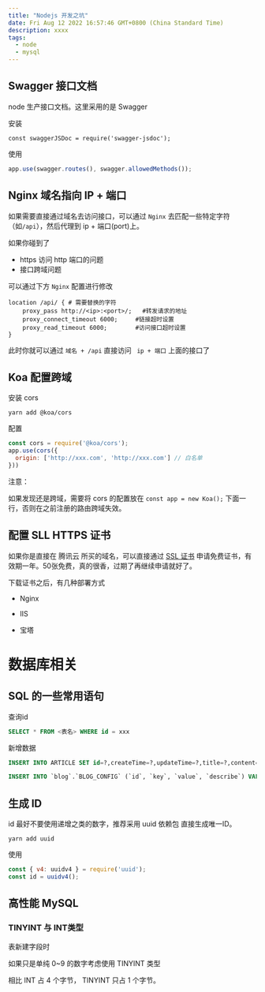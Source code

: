 ```yaml
---
title: "Nodejs 开发之坑"
date: Fri Aug 12 2022 16:57:46 GMT+0800 (China Standard Time)
description: xxxx
tags: 
  - node
  - mysql
---
```



## Swagger 接口文档

node 生产接口文档。这里采用的是 Swagger 

安装

```shell
const swaggerJSDoc = require('swagger-jsdoc');
```

使用

```js
app.use(swagger.routes(), swagger.allowedMethods());
```





## Nginx 域名指向 IP + 端口

如果需要直接通过域名去访问接口，可以通过 `Nginx` 去匹配一些特定字符（如`/api`），然后代理到 ip + 端口(port)上。

如果你碰到了

- https 访问 http 端口的问题
- 接口跨域问题

可以通过下方 `Nginx` 配置进行修改

```nginx
location /api/ { # 需要替换的字符
	proxy_pass http://<ip>:<port>/;   #转发请求的地址
	proxy_connect_timeout 6000;     #链接超时设置
	proxy_read_timeout 6000;        #访问接口超时设置
}
```

此时你就可以通过 `域名 + /api` 直接访问 ` ip + 端口` 上面的接口了



## Koa 配置跨域

安装 cors 

```shell
yarn add @koa/cors
```

配置

```js
const cors = require('@koa/cors');
app.use(cors({
  origin: ['http://xxx.com', 'http://xxx.com'] // 白名单
}))
```

注意：

如果发现还是跨域，需要将 cors 的配置放在 `const app = new Koa();` 下面一行，否则在之前注册的路由跨域失效。



## 配置 SLL HTTPS 证书

如果你是直接在 腾讯云 所买的域名，可以直接通过 [SSL 证书](https://console.cloud.tencent.com/ssl) 申请免费证书，有效期一年。50张免费，真的很香，过期了再继续申请就好了。

下载证书之后，有几种部署方式

- Nginx

- IIS

- 宝塔



# 数据库相关



## SQL 的一些常用语句

查询id

```sql
SELECT * FROM <表名> WHERE id = xxx
```

新增数据

```sql
INSERT INTO ARTICLE SET id=?,createTime=?,updateTime=?,title=?,content=?,userId=?;
```

```sql
INSERT INTO `blog`.`BLOG_CONFIG` (`id`, `key`, `value`, `describe`) VALUES ('', '', '', '');
```



## 生成 ID 

id 最好不要使用递增之类的数字，推荐采用 uuid 依赖包 直接生成唯一ID。

```shell
yarn add uuid
```

使用

```js
const { v4: uuidv4 } = require('uuid');
const id = uuidv4();
```



## 高性能 MySQL

### TINYINT 与 INT类型

表新建字段时

如果只是单纯 0~9 的数字考虑使用 TINYINT 类型

相比 INT 占 4 个字节， TINYINT 只占 1 个字节。
        
        